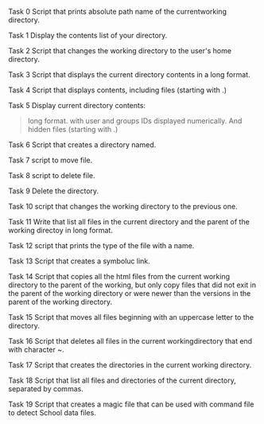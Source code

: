 Task 0
Script that prints absolute path name of the currentworking directory.

Task 1
Display the contents list of your directory.

Task 2
Script that changes the working directory to the user's home directory.

Task 3
Script that displays the current directory contents in a long format.

Task 4
Script that displays contents, including files (starting with .)

Task 5
Display current directory contents:
>long format.
>with user and groups IDs displayed numerically.
>And hidden files (starting with .)

Task 6
Script that creates a directory named.

Task 7
script to move file.

Task 8
script to delete file.

Task 9
Delete the directory.

Task 10
script that changes the working directory to the previous one.

Task 11
Write that list all files in the current directory and the parent of the working directoy in long format.

Task 12
script that prints the type of the file with a name.

Task 13
Script that creates a symboluc link.

Task 14
Script that copies all the html files from the current working directory to the parent of the working, but only copy files that did not exit in the parent of the working directory or were newer than the versions in the parent of the working directory.

Task 15
Script that moves all files beginning with an uppercase letter to the directory.

Task 16
Script that deletes all files in the current workingdirectory that end with character ~.

Task 17
Script that creates the directories in the current working directory.

Task 18
Script that list all files and directories of the current directory, separated by commas.

Task 19
Script that creates a magic file that can be used with command file to detect School data files.
